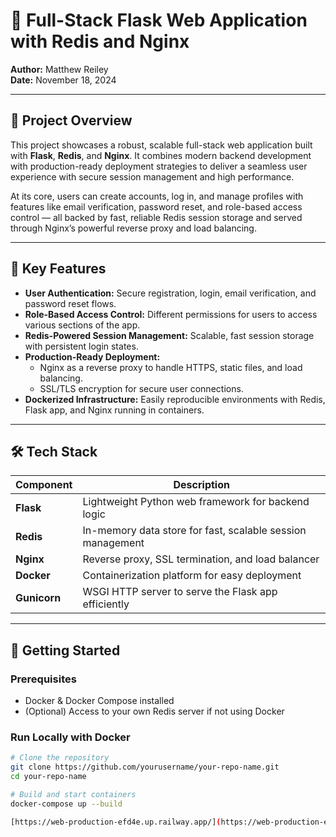 # 🚀 Full-Stack Flask Web Application with Redis and Nginx

**Author:** Matthew Reiley  
**Date:** November 18, 2024  


---

## 📢 Project Overview

This project showcases a robust, scalable full-stack web application built with **Flask**, **Redis**, and **Nginx**. It combines modern backend development with production-ready deployment strategies to deliver a seamless user experience with secure session management and high performance.

At its core, users can create accounts, log in, and manage profiles with features like email verification, password reset, and role-based access control — all backed by fast, reliable Redis session storage and served through Nginx’s powerful reverse proxy and load balancing.

---

## 🎯 Key Features

- **User Authentication:** Secure registration, login, email verification, and password reset flows.  
- **Role-Based Access Control:** Different permissions for users to access various sections of the app.  
- **Redis-Powered Session Management:** Scalable, fast session storage with persistent login states.  
- **Production-Ready Deployment:**  
  - Nginx as a reverse proxy to handle HTTPS, static files, and load balancing.  
  - SSL/TLS encryption for secure user connections.  
- **Dockerized Infrastructure:** Easily reproducible environments with Redis, Flask app, and Nginx running in containers.

---

## 🛠️ Tech Stack

| Component           | Description                                   |
|---------------------|-----------------------------------------------|
| **Flask**           | Lightweight Python web framework for backend logic |
| **Redis**           | In-memory data store for fast, scalable session management |
| **Nginx**           | Reverse proxy, SSL termination, and load balancer |
| **Docker**          | Containerization platform for easy deployment |
| **Gunicorn**        | WSGI HTTP server to serve the Flask app efficiently |

---

## 🚀 Getting Started

### Prerequisites

- Docker & Docker Compose installed  
- (Optional) Access to your own Redis server if not using Docker  

### Run Locally with Docker

```bash
# Clone the repository
git clone https://github.com/yourusername/your-repo-name.git
cd your-repo-name

# Build and start containers
docker-compose up --build

[https://web-production-efd4e.up.railway.app/](https://web-production-efd4e.up.railway.app/)
